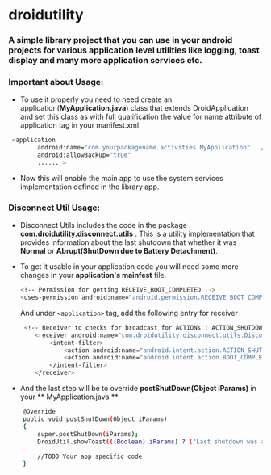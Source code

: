 # droidutility

### A simple library project that you can use in your android projects for various application level utilities like logging, toast display and many more application services etc.

### Important about Usage:
- To use it properly you need to need create an application(**MyApplication.java**) class that extends DroidApplication and set this class as with full qualification the value for name attribute of application tag in your manifest.xml

```sh
 <application
        android:name="com.yourpackagename.activities.MyApplication"   // This attribute
        android:allowBackup="true"
        ...... >
```
        
- Now this will enable the main app to use the system services implementation defined in the library app.

### Disconnect Util Usage:

- Disconnect Utils includes the code in the package **com.droidutility.disconnect.utils** . This is a utility implementation that provides information about the last shutdown that whether it was **Normal** or **Abrupt(ShutDown due to Battery Detachment)**.
- To get it usable in your application code you will need some more changes in your **application's mainfest** file. 
    ```sh
    <!-- Permission for getting RECEIVE_BOOT_COMPLETED -->
    <uses-permission android:name="android.permission.RECEIVE_BOOT_COMPLETED" />
    ```
    And under ``` <application> ``` tag, add the following entry for receiver 
    
    ```sh
     <!-- Receiver to checks for broadcast for ACTIONs : ACTION_SHUTDOWN and ACTION_BOOT_COMPLETED -->
        <receiver android:name="com.droidutility.disconnect.utils.DisconnectReceiver" >
            <intent-filter>
                <action android:name="android.intent.action.ACTION_SHUTDOWN" />
                <action android:name="android.intent.action.BOOT_COMPLETED" />
            </intent-filter>
        </receiver>
    ```
- And the last step will be to override **postShutDown(Object iParams)** in your  ** MyApplication.java **
```sh
    @Override
	public void postShutDown(Object iParams)
	{
		super.postShutDown(iParams);
		DroidUtil.showToast(((Boolean) iParams) ? ("Last shutdown was abrupt.") : ("Last shutdown was normal."));
		
		//TODO Your app specific code 
	}
```